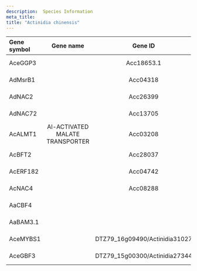 ```yaml
---
description:  Species Information
meta_title:
title: "Actinidia chinensis"
---
```

|Gene symbol |  Gene name | Gene ID | Specie |
|:-------|:------:|:----:|:----:|
| AceGGP3 |  | Acc18653.1 | Actinidia chinensis |
| AdMsrB1 |  | Acc04318 | Actinidia chinensis |
| AdNAC2 | | Acc26399 | Actinidia chinensis |
| AdNAC72 |  | Acc13705 | Actinidia chinensis |
| AcALMT1 | Al-ACTIVATED MALATE TRANSPORTER | Acc03208 | Actinidia chinensis |
| AcBFT2 |  | Acc28037 | Actinidia chinensis |
| AcERF182 |  | Acc04742 | Actinidia chinensis |
| AcNAC4 |  | Acc08288 | Actinidia chinensis |
| AaCBF4 |  |  | Actinidia arguta |
| AaBAM3.1 |  |  | Actinidia arguta |
| AceMYBS1 |  | DTZ79_16g09490/Actinidia31027 | Actinidia chinensis |
| AceGBF3 |  | DTZ79_15g00300/Actinidia27344 | Actinidia chinensis |
